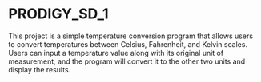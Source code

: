 # PRODIGY_SD_1
This project is a simple temperature conversion program that allows users to convert temperatures between Celsius, Fahrenheit, and Kelvin scales. Users can input a temperature value along with its original unit of measurement, and the program will convert it to the other two units and display the results.
